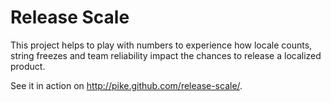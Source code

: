 # Release Scale

This project helps to play with numbers to experience how locale counts,
string freezes and team reliability impact the chances to release a localized
product.

See it in action on http://pike.github.com/release-scale/.